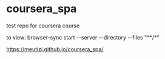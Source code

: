 # coursera_spa
test repo for coursera course

to view: browser-sync start --server --directory --files "**/*"

https://meutizi.github.io/coursera_spa/